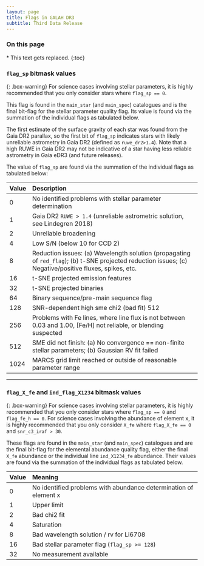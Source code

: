 ```yaml
---
layout: page
title: Flags in GALAH DR3
subtitle: Third Data Release
---
```


<h3> On this page</h3>
* This text gets replaced.
{:toc}

### `flag_sp` bitmask values

{: .box-warning}
For science cases involving stellar parameters, it is highly recommended that you only consider stars where `flag_sp == 0`.

This flag is found in the `main_star` (and `main_spec`) catalogues and is the final bit-flag for the stellar parameter quality flag. Its value is found via the summation of the individual flags as tabulated below.

The first estimate of the surface gravity of each star was found from the Gaia DR2 parallax, so the first bit of `flag_sp` indicates stars with likely unreliable astrometry in Gaia DR2 (defined as `ruwe_dr2>1.4`). Note that a high RUWE in Gaia DR2 may not be indicative of a star having less reliable astrometry in Gaia eDR3 (and future releases).

The value of `flag_sp` are found via the summation of the individual flags as tabulated below:

| Value | Description |
| :------ |:--- |
| 0 | No identified problems with stellar parameter determination |
| 1 | Gaia DR2 `RUWE > 1.4` (unreliable astrometric solution, see Lindegren 2018) |
| 2 | Unreliable broadening |
| 4 | Low S/N (below 10 for CCD 2) |
| 8 | Reduction issues: (a) Wavelength solution (propagating of `red_flag`); (b) t-SNE projected reduction issues; (c) Negative/positive fluxes, spikes, etc. |
| 16 | t-SNE projected emission features |
| 32 | t-SNE projected binaries |
| 64 | Binary sequence/pre-main sequence flag |
| 128 | SNR-dependent high sme chi2 (bad fit) 512 |
| 256 | Problems with Fe lines, where line flux is not between 0.03 and 1.00, [Fe/H] not reliable, or blending suspected |
| 512 | SME did not finish: (a) No convergence == non-finite stellar parameters; (b) Gaussian RV fit failed |
| 1024 | MARCS grid limit reached or outside of reasonable parameter range |

---

### `flag_X_fe` and `ind_flag_X1234` bitmask values

{: .box-warning}
For science cases involving stellar parameters, it is highly recommended that you only consider stars where `flag_sp == 0` and `flag_fe_h == 0`. For science cases involving the abundance of element x, it is highly recommended that you only consider `X_fe` where `flag_X_fe == 0` and `snr_c3_iraf > 30`.

These flags are found in the `main_star` (and `main_spec`) catalogues and are the final bit-flag for the elemental abundance quality flag, either the final `X_fe` abundance or the individual line `ind_X1234_fe` abundance. Their values are found via the summation of the individual flags as tabulated below.


| Value | Meaning |
| :------ |:--- |
| 0 | No identified problems with abundance determination of element x |
| 1 | Upper limit |
| 2 | Bad chi2 fit |
| 4 | Saturation |
| 8 | Bad wavelength solution / rv for Li6708 |
| 16 | Bad stellar parameter flag (`flag_sp >= 128`) |
| 32 | No measurement available |
